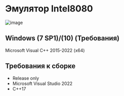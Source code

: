 # Эмулятор Intel8080

![image](https://github.com/user-attachments/assets/0be612c2-10bc-49b9-9d61-ddad40d40058)


## Windows (7 SP1)/(10) (Требования)
Microsoft Visual C++ 2015-2022 (x64)


## Требования к сборке
* Release only
* Microsoft Visual Studio 2022
* C++17
